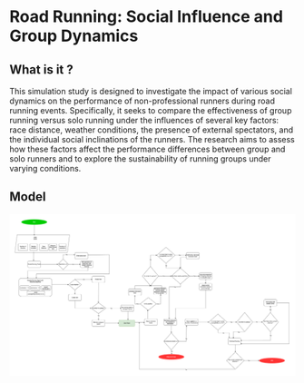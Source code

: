 # Road Running: Social Influence and Group Dynamics

## What is it ?

This simulation study is designed to investigate the impact of various social dynamics on the performance of non-professional runners during road running events. Specifically, it seeks to compare the effectiveness of group running versus solo running under the influences of several key factors: race distance, weather conditions, the presence of external spectators, and the individual social inclinations of the runners. The research aims to assess how these factors affect the performance differences between group and solo runners and to explore the sustainability of running groups under varying conditions.


## Model

![Model](SimulationModel.drawio.png "Model")